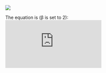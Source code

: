 ![](http://latex.codecogs.com/svg.latex?F_\\beta(t)=\\frac{(1+\\beta^2)\\cdot\\LargeT}{1+sin(x)}+x)
            
The equation is (&beta; is set to 2):         
![equation_f2](https://latex.codecogs.com/svg.latex?%5Cinline%20%5Cdpi%7B200%7D%20%5Clarge%20F_%5Cbeta%20%28t%29%20%3D%20%5Cfrac%7B%281%20&plus;%20%5Cbeta%5E2%29%20%5Ccdot%20TP%28t%29%7D%7B%281%20&plus;%20%5Cbeta%5E2%29%20%5Ccdot%20TP%28t%29%20&plus;%20%5Cbeta%5E2%20%5Ccdot%20FN%28t%29%20&plus;%20FP%28t%29%7D)
        
